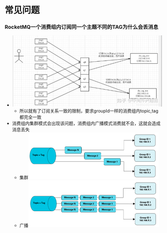 常见问题
=====

### RocketMQ一个消费组内订阅同一个主题不同的TAG为什么会丢消息
- ![](.常见问题_images/640916f5.png)
  - 所以就有了订阅关系一致的限制，要求groupId一样的消费组内topic,tag都完全一致
- 消费组内集群模式会出现该问题，消费组内广播模式消费就不会，这就会造成消息丢失
    - 集群![](.常见问题_images/4d152ee4.png)
    - 广播![](.常见问题_images/ee89d3a5.png)

